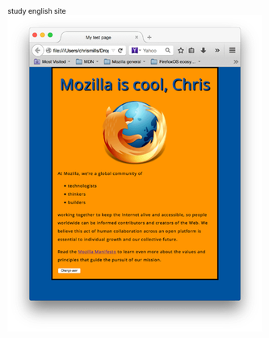 <html lang="en-us">
<head>
    <title>study english</title>
  	<meta charset="utf-8">
</head>
<body>
<p1> study english site </p1>
<img src="images/back.png">
</body>
</html>
